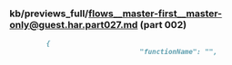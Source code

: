 ### kb/previews_full/flows__master-first__master-only@guest.har.part027.md (part 002)

```md
         {
                                "functionName": "",
  
```

```
